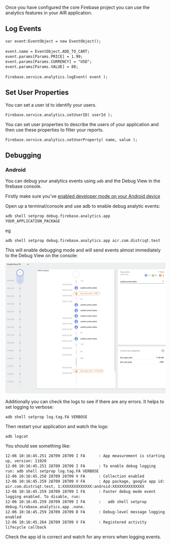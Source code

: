 

Once you have configured the core Firebase project you can use the analytics features in your AIR application.


## Log Events


```as3
var event:EventObject = new EventObject();

event.name = EventObject.ADD_TO_CART;
event.params[Params.PRICE] = 1.99;
event.params[Params.CURRENCY] = "USD";
event.params[Params.VALUE] = 88;

Firebase.service.analytics.logEvent( event );
```


## Set User Properties

You can set a user id to identify your users.

```as3
Firebase.service.analytics.setUserID( userId ); 
```


You can set user properties to describe the users of your application and then use these properties to filter your reports.

```as3
Firebase.service.analytics.setUserProperty( name, value );
```



## Debugging 

### Android

You can debug your analytics events using `adb` and the Debug View in the firebase console.

Firstly make sure you've [enabled developer mode on your Android device](https://airnativeextensions.github.io/tutorials/device-debugging)

Open up a terminal/console and use adb to enable debug analytic events:

```
adb shell setprop debug.firebase.analytics.app YOUR_APPLICATION_PACKAGE
``` 

eg

```
adb shell setprop debug.firebase.analytics.app air.com.distriqt.test
```

This will enable debugging mode and will send events almost immediately to the Debug View on the console:

![](images/firebase-debugview.png)

Additionally you can check the logs to see if there are any errors. It helps to set logging to verbose:

```
adb shell setprop log.tag.FA VERBOSE
```

Then restart your application and watch the logs:

```
adb logcat
```

You should see something like:

```
12-06 10:16:45.251 28709 28709 I FA      : App measurement is starting up, version: 11020
12-06 10:16:45.251 28709 28709 I FA      : To enable debug logging run: adb shell setprop log.tag.FA VERBOSE
12-06 10:16:45.258 28709 28709 V FA      : Collection enabled
12-06 10:16:45.259 28709 28709 V FA      : App package, google app id: air.com.distriqt.test, 1:XXXXXXXXXXXXX:android:XXXXXXXXXXXXXX
12-06 10:16:45.259 28709 28709 I FA      : Faster debug mode event logging enabled. To disable, run:
12-06 10:16:45.259 28709 28709 I FA      :   adb shell setprop debug.firebase.analytics.app .none.
12-06 10:16:45.259 28709 28709 D FA      : Debug-level message logging enabled
12-06 10:16:45.264 28709 28709 V FA      : Registered activity lifecycle callback
```

Check the app id is correct and watch for any errors when logging events.
